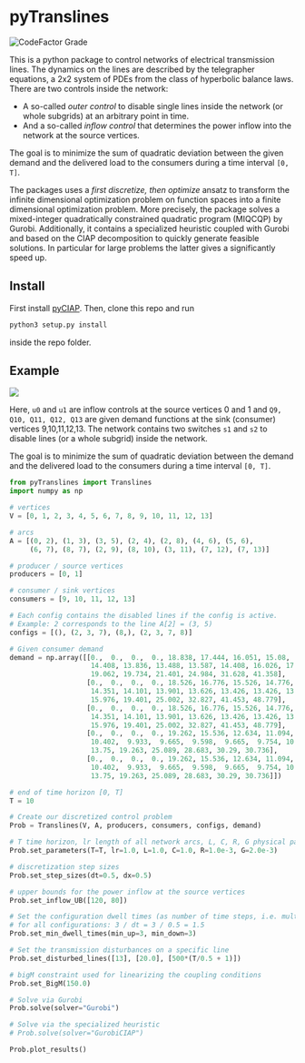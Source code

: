 
# pyTranslines

![CodeFactor Grade](https://img.shields.io/codefactor/grade/github/jhelgert/pyTranslines/master)

This is a python package to control networks of electrical transmission
lines. The dynamics on the lines are described by the telegrapher equations,
a 2x2 system of PDEs from the class of hyperbolic balance laws. There are
two controls inside the network:

- A so-called *outer control* to disable single lines inside the network
(or whole subgrids) at an arbitrary point in time.
- And a so-called *inflow control* that determines the power inflow into
the network at the source vertices.

The goal is to
minimize the sum of quadratic deviation between the given demand and the
delivered load to the consumers during a time interval `[0, T]`.

The packages uses a *first discretize, then optimize* ansatz to transform
the infinite dimensional optimization problem on function spaces into a
finite dimensional optimization problem. More precisely, the package
solves a mixed-integer quadratically constrained quadratic program (MIQCQP)
by Gurobi. Additionally, it contains a specialized heuristic coupled
with Gurobi and based on the CIAP decomposition to quickly generate feasible solutions. 
In particular for large problems the latter gives a significantly speed up.

## Install

First install [pyCIAP](https://github.com/jhelgert/pyCIAP). Then, clone this repo and run
``` bash
python3 setup.py install
```
inside the repo folder.

## Example

![](https://i.imgur.com/w7pE1iS.png)

Here, `u0` and `u1` are inflow controls at the source vertices 0 and 1 and
`Q9, Q10, Q11, Q12, Q13` are given demand functions at the sink (consumer)
vertices 9,10,11,12,13. The network contains two switches `s1` and `s2`
to disable lines (or a whole subgrid) inside the network. 

The goal is to
minimize the sum of quadratic deviation between the demand and the
delivered load to the consumers during a time interval `[0, T]`.

``` python
from pyTranslines import Translines
import numpy as np

# vertices
V = [0, 1, 2, 3, 4, 5, 6, 7, 8, 9, 10, 11, 12, 13]

# arcs
A = [(0, 2), (1, 3), (3, 5), (2, 4), (2, 8), (4, 6), (5, 6),
     (6, 7), (8, 7), (2, 9), (8, 10), (3, 11), (7, 12), (7, 13)]

# producer / source vertices
producers = [0, 1]

# consumer / sink vertices
consumers = [9, 10, 11, 12, 13]

# Each config contains the disabled lines if the config is active.
# Example: 2 corresponds to the line A[2] = (3, 5)
configs = [(), (2, 3, 7), (8,), (2, 3, 7, 8)]

# Given consumer demand
demand = np.array([[0.,  0.,  0.,  0., 18.838, 17.444, 16.051, 15.08,
                    14.408, 13.836, 13.488, 13.587, 14.408, 16.026, 17.668, 18.589,
                    19.062, 19.734, 21.401, 24.984, 31.628, 41.358],
                   [0.,  0.,  0.,  0., 18.526, 16.776, 15.526, 14.776,
                    14.351, 14.101, 13.901, 13.626, 13.426, 13.426, 13.676, 14.301,
                    15.976, 19.401, 25.002, 32.827, 41.453, 48.779],
                   [0.,  0.,  0.,  0., 18.526, 16.776, 15.526, 14.776,
                    14.351, 14.101, 13.901, 13.626, 13.426, 13.426, 13.676, 14.301,
                    15.976, 19.401, 25.002, 32.827, 41.453, 48.779],
                   [0.,  0.,  0.,  0., 19.262, 15.536, 12.634, 11.094,
                    10.402,  9.933,  9.665,  9.598,  9.665,  9.754, 10.022, 10.915,
                    13.75, 19.263, 25.089, 28.683, 30.29, 30.736],
                   [0.,  0.,  0.,  0., 19.262, 15.536, 12.634, 11.094,
                    10.402,  9.933,  9.665,  9.598,  9.665,  9.754, 10.022, 10.915,
                    13.75, 19.263, 25.089, 28.683, 30.29, 30.736]])

# end of time horizon [0, T]
T = 10

# Create our discretized control problem
Prob = Translines(V, A, producers, consumers, configs, demand)

# T time horizon, lr length of all network arcs, L, C, R, G physical parameters
Prob.set_parameters(T=T, lr=1.0, L=1.0, C=1.0, R=1.0e-3, G=2.0e-3)

# discretization step sizes
Prob.set_step_sizes(dt=0.5, dx=0.5)

# upper bounds for the power inflow at the source vertices
Prob.set_inflow_UB([120, 80])

# Set the configuration dwell times (as number of time steps, i.e. multiple of dt)
# for all configurations: 3 / dt = 3 / 0.5 = 1.5
Prob.set_min_dwell_times(min_up=3, min_down=3)

# Set the transmission disturbances on a specific line
Prob.set_disturbed_lines([13], [20.0], [500*(T/0.5 + 1)])

# bigM constraint used for linearizing the coupling conditions
Prob.set_BigM(150.0)

# Solve via Gurobi
Prob.solve(solver="Gurobi")

# Solve via the specialized heuristic
# Prob.solve(solver="GurobiCIAP")

Prob.plot_results()

```
